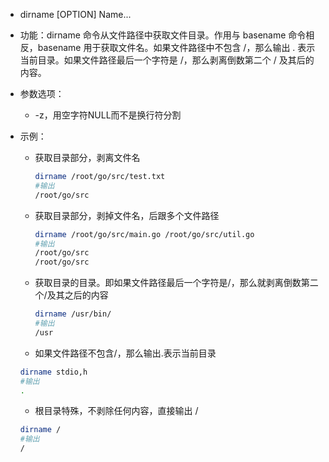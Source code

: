 - dirname [OPTION] Name...

- 功能：dirname 命令从文件路径中获取文件目录。作用与 basename 命令相反，basename 用于获取文件名。如果文件路径中不包含 /，那么输出 . 表示当前目录。如果文件路径最后一个字符是 /，那么剥离倒数第二个 / 及其后的内容。

- 参数选项：

  - -z，用空字符NULL而不是换行符分割

- 示例：

  - 获取目录部分，剥离文件名

    ```bash
    dirname /root/go/src/test.txt
    #输出
    /root/go/src
    ```

  - 获取目录部分，剥掉文件名，后跟多个文件路径

    ```bash
    dirname /root/go/src/main.go /root/go/src/util.go
    #输出
    /root/go/src
    /root/go/src
    ```

  - 获取目录的目录。即如果文件路径最后一个字符是/，那么就剥离倒数第二个/及其之后的内容

    ```bash
    dirname /usr/bin/
    #输出
    /usr
    ```

  -  如果文件路径不包含/，那么输出.表示当前目录

    ```bash
    dirname stdio,h
    #输出
    .
    ```

  -  根目录特殊，不剥除任何内容，直接输出 /

    ```bash
    dirname /
    #输出
    /
    ```

    

